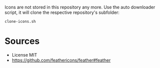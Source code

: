 Icons are not stored in this repository any more. 
Use the auto downloader script, it will clone the respective repository's subfolder:
```
clone-icons.sh
```

# Sources

* License MIT
* https://github.com/feathericons/feather#feather
